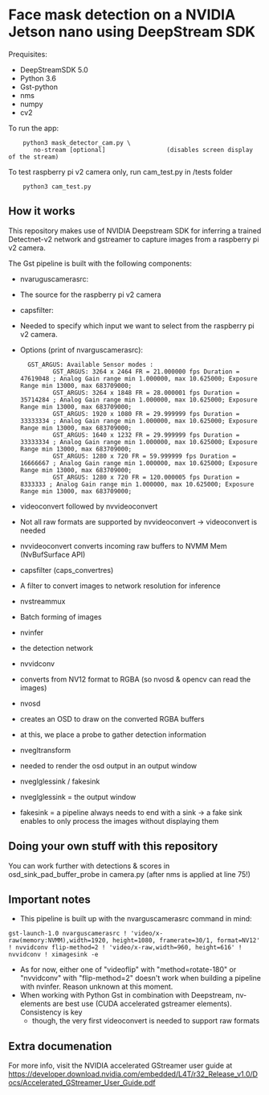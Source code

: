 # Face mask detection on a NVIDIA Jetson nano using DeepStream SDK

Prequisites:
* DeepStreamSDK 5.0
* Python 3.6
* Gst-python
* nms
* numpy
* cv2

To run the app:
```
    python3 mask_detector_cam.py \
       no-stream [optional]                 (disables screen display of the stream) 
```

To test raspberry pi v2 camera only, run cam_test.py in /tests folder
```
    python3 cam_test.py
```

## How it works
This repository makes use of NVIDIA Deepstream SDK for inferring a trained Detectnet-v2 network and gstreamer to capture images from a raspberry pi v2 camera.

The Gst pipeline is built with the following components:
* nvaruguscamerasrc: 
 * The source for the raspberry pi v2 camera
* capsfilter: 
 * Needed to specify which input we want to select from the raspberry pi v2 camera.
 * Options (print of nvarguscamerasrc):
   ```
     GST_ARGUS: Available Sensor modes :
            GST_ARGUS: 3264 x 2464 FR = 21.000000 fps Duration = 47619048 ; Analog Gain range min 1.000000, max 10.625000; Exposure Range min 13000, max 683709000;
            GST_ARGUS: 3264 x 1848 FR = 28.000001 fps Duration = 35714284 ; Analog Gain range min 1.000000, max 10.625000; Exposure Range min 13000, max 683709000;
            GST_ARGUS: 1920 x 1080 FR = 29.999999 fps Duration = 33333334 ; Analog Gain range min 1.000000, max 10.625000; Exposure Range min 13000, max 683709000;
            GST_ARGUS: 1640 x 1232 FR = 29.999999 fps Duration = 33333334 ; Analog Gain range min 1.000000, max 10.625000; Exposure Range min 13000, max 683709000;
            GST_ARGUS: 1280 x 720 FR = 59.999999 fps Duration = 16666667 ; Analog Gain range min 1.000000, max 10.625000; Exposure Range min 13000, max 683709000;
            GST_ARGUS: 1280 x 720 FR = 120.000005 fps Duration = 8333333 ; Analog Gain range min 1.000000, max 10.625000; Exposure Range min 13000, max 683709000;
   ```

* videoconvert followed by nvvideoconvert
 * Not all raw formats are supported by nvvideoconvert -> videoconvert is needed
 * nvvideoconvert converts incoming raw buffers to NVMM Mem (NvBufSurface API)
* capsfilter (caps_convertres)
 * A filter to convert images to network resolution for inference
* nvstreammux
 * Batch forming of images
* nvinfer
 * the detection network
* nvvidconv
 * converts from NV12 format to RGBA (so nvosd & opencv can read the images)
* nvosd
 * creates an OSD to draw on the converted RGBA buffers
 * at this, we place a probe to gather detection information
* nvegltransform
 * needed to render the osd output in an output window
* nveglglessink / fakesink
 * nveglglessink = the output window
 * fakesink = a pipeline always needs to end with a sink -> a fake sink enables to only process the images without displaying them
  
    
## Doing your own stuff with this repository
You can work further with detections & scores in osd_sink_pad_buffer_probe in camera.py (after nms is applied at line 75!)

## Important notes
* This pipeline is built up with the nvarguscamerasrc command in mind:
 ```
 gst-launch-1.0 nvarguscamerasrc ! 'video/x-raw(memory:NVMM),width=1920, height=1080, framerate=30/1, format=NV12' ! nvvidconv flip-method=2 ! 'video/x-raw,width=960, height=616' ! nvvidconv ! ximagesink -e
 ```
* As for now, either one of "videoflip" with "method=rotate-180" or "nvvidconv" with "flip-method=2" doesn't work when building a pipeline with nvinfer. Reason unknown at this moment.
* When working with Python Gst in combination with Deepstream, nv- elements are best use (CUDA accelerated gstreamer elements). Consistency is key
    * though, the very first videoconvert is needed to support raw formats
    
## Extra documenation
For more info, visit the NVIDIA accelerated GStreamer user guide at https://developer.download.nvidia.com/embedded/L4T/r32_Release_v1.0/Docs/Accelerated_GStreamer_User_Guide.pdf